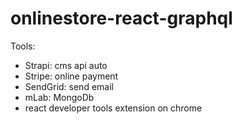 # onlinestore-react-graphql
Tools:
- Strapi: cms api auto 
- Stripe: online payment
- SendGrid: send email
- mLab: MongoDb 
- react developer tools extension on chrome 
